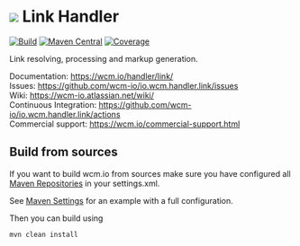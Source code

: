 <img src="https://wcm.io/images/favicon-16@2x.png"/> Link Handler
======
[![Build](https://github.com/wcm-io/io.wcm.handler.link/workflows/Build/badge.svg?branch=develop)](https://github.com/wcm-io/io.wcm.handler.link/actions?query=workflow%3ABuild+branch%3Adevelop)
[![Maven Central](https://img.shields.io/maven-central/v/io.wcm/io.wcm.handler.link)](https://repo1.maven.org/maven2/io/wcm/io.wcm.handler.link/)
[![Coverage](https://sonarcloud.io/api/project_badges/measure?project=wcm-io_io.wcm.handler.link&metric=coverage)](https://sonarcloud.io/summary/new_code?id=wcm-io_io.wcm.handler.link)

Link resolving, processing and markup generation.

Documentation: https://wcm.io/handler/link/<br/>
Issues: https://github.com/wcm-io/io.wcm.handler.link/issues<br/>
Wiki: https://wcm-io.atlassian.net/wiki/<br/>
Continuous Integration: https://github.com/wcm-io/io.wcm.handler.link/actions<br/>
Commercial support: https://wcm.io/commercial-support.html


## Build from sources

If you want to build wcm.io from sources make sure you have configured all [Maven Repositories](https://wcm.io/maven.html) in your settings.xml.

See [Maven Settings](https://github.com/wcm-io/io.wcm.handler.link/blob/develop/.maven-settings.xml) for an example with a full configuration.

Then you can build using

```
mvn clean install
```

